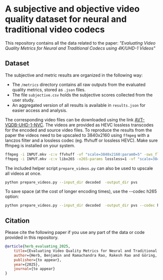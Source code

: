 # A subjective and objective video quality dataset for neural and traditional video codecs
This repository contains all the data related to the paper:
_"Evaluating Video Quality Metrics for Neural and Traditional Codecs using 4K/UHD-1 Videos"_

## Dataset

The subjective and metric results are organized in the following way:

- The `/metrics` directory contains all raw outputs from the evaluated quality metrics, stored as `.json` files.
- The file `subjective.csv` holds the subjective scores collected from the user study.
- An aggregated version of all results is available in `results.json` for easier access and analysis.

The corresponding video files can be downloaded using the link [AVT-VQDB-UHD-1-NVC](https://avtshare01.rz.tu-ilmenau.de/avt-vqdb-uhd-1-nvc/).
The videos are provided as HEVC lossless transcodes for the encoded and source video files.
To reproduce the results from the paper the videos need to be upscaled to 3840x2160 using `ffmpeg` with a lanczos filter and a lossless codec (eg. ffvhuff or lossless HEVC). 
Make sure ffmpeg is installed on your system.

```bash
ffmpeg -i INPUT.mkv -c:v ffvhuff -vf "scale=3840x2160:param0=5" -sws_flags lanczos+accurate_rnd+bitexact OUTPUT.mkv
ffmpeg -i INPUT.mkv -c:v libx265 -x265-params lossless=1 -vf "scale=3840x2160:param0=5" -sws_flags lanczos+accurate_rnd+bitexact OUTPUT.mkv
```

The included helper script `prepare_videos.py` can also be used to upscale all videos at once.

```bash
python prepare_videos.py --input_dir decoded  -output_dir pvs
```
To save space (at the cost of longer encoding times), use the --codec h265 option:

```bash
python prepare_videos.py --input_dir decoded  -output_dir pvs --codec h265
```


## Citation
Please cite the following paper if you use any part of the data or code provided in this repository.

```bibtex
@article{herb_evaluating_2025,
    title={Evaluating Video Quality Metrics for Neural and Traditional Codecs using 4K/UHD-1 Videos},
    author={Herb, Benjamin and Ramachandra Rao, Rakesh Rao and Göring, Steve and Raake, Alexander},
    publisher={to appear},
    year={2025},
    journal={to appear}
}
```
